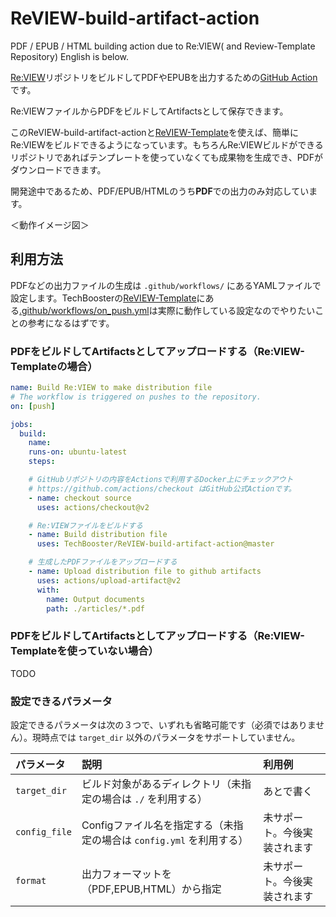 # ReVIEW-build-artifact-action
PDF / EPUB / HTML building action due to Re:VIEW( and Review-Template Repository)
English is below.

[Re:VIEW](https://github.com/kmuto/review)リポジトリをビルドしてPDFやEPUBを出力するための[GitHub Action](https://github.com/features/actions)です。

Re:VIEWファイルからPDFをビルドしてArtifactsとして保存できます。

このReVIEW-build-artifact-actionと[ReVIEW-Template](https://github.com/TechBooster/ReVIEW-Template)を使えば、簡単にRe:VIEWをビルドできるようになっています。もちろんRe:VIEWビルドができるリポジトリであればテンプレートを使っていなくても成果物を生成でき、PDFがダウンロードできます。

開発途中であるため、PDF/EPUB/HTMLのうち**PDF**での出力のみ対応しています。

＜動作イメージ図＞

## 利用方法
PDFなどの出力ファイルの生成は `.github/workflows/` にあるYAMLファイルで設定します。TechBoosterの[ReVIEW-Template](https://github.com/TechBooster/ReVIEW-Template/)にある[.github/workflows/on_push.yml](https://github.com/TechBooster/ReVIEW-Template/blob/master/.github/workflows/on_push.yml)は実際に動作している設定なのでやりたいことの参考になるはずです。

### PDFをビルドしてArtifactsとしてアップロードする（Re:VIEW-Templateの場合）

```yaml
name: Build Re:VIEW to make distribution file
# The workflow is triggered on pushes to the repository.
on: [push]

jobs:
  build:
    name: 
    runs-on: ubuntu-latest
    steps:

    # GitHubリポジトリの内容をActionsで利用するDocker上にチェックアウト
    # https://github.com/actions/checkout はGitHub公式Actionです。
    - name: checkout source
      uses: actions/checkout@v2

    # Re:VIEWファイルをビルドする
    - name: Build distribution file
      uses: TechBooster/ReVIEW-build-artifact-action@master

    # 生成したPDFファイルをアップロードする
    - name: Upload distribution file to github artifacts
      uses: actions/upload-artifact@v2
      with:
        name: Output documents
        path: ./articles/*.pdf
```

### PDFをビルドしてArtifactsとしてアップロードする（Re:VIEW-Templateを使っていない場合）


TODO


### 設定できるパラメータ

設定できるパラメータは次の３つで、いずれも省略可能です（必須ではありません）。現時点では `target_dir` 以外のパラメータをサポートしていません。

|  パラメータ  |  説明  | 利用例 |
| :---- | :---- | :---- |
|  `target_dir`  |  ビルド対象があるディレクトリ（未指定の場合は `./` を利用する） | あとで書く | 
|  `config_file`  |  Configファイル名を指定する（未指定の場合は `config.yml` を利用する） | 未サポート。今後実装されます |
| `format` | 出力フォーマットを（PDF,EPUB,HTML）から指定 | 未サポート。今後実装されます |
